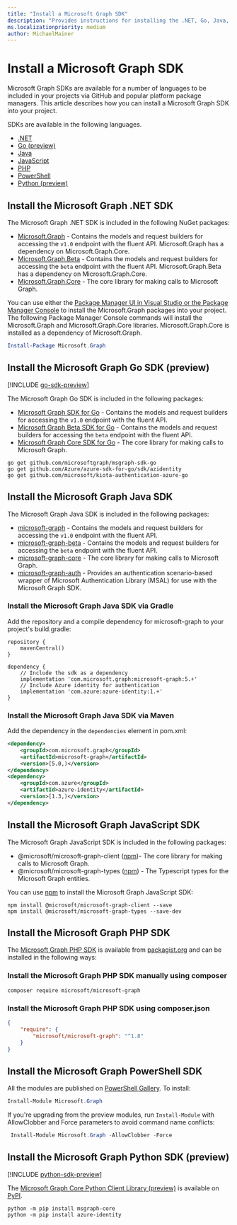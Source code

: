 ```yaml
---
title: "Install a Microsoft Graph SDK"
description: "Provides instructions for installing the .NET, Go, Java, JavaScript, PHP, PowerShell, and Python Microsoft Graph SDKs."
ms.localizationpriority: medium
author: MichaelMainer
---
```


# Install a Microsoft Graph SDK

Microsoft Graph SDKs are available for a number of languages to be included in your projects via GitHub and popular platform package managers. This article describes how you can install a Microsoft Graph SDK into your project.

SDKs are available in the following languages.

- [.NET](#install-the-microsoft-graph-net-sdk)
- [Go (preview)](#install-the-microsoft-graph-go-sdk-preview)
- [Java](#install-the-microsoft-graph-java-sdk)
- [JavaScript](#install-the-microsoft-graph-javascript-sdk)
- [PHP](#install-the-microsoft-graph-php-sdk)
- [PowerShell](#install-the-microsoft-graph-powershell-sdk)
- [Python (preview)](#install-the-microsoft-graph-python-sdk-preview)

## Install the Microsoft Graph .NET SDK

The Microsoft Graph .NET SDK is included in the following NuGet packages:

- [Microsoft.Graph](https://github.com/microsoftgraph/msgraph-sdk-dotnet) - Contains the models and request builders for accessing the `v1.0` endpoint with the fluent API. Microsoft.Graph has a dependency on Microsoft.Graph.Core.
- [Microsoft.Graph.Beta](https://github.com/microsoftgraph/msgraph-beta-sdk-dotnet) - Contains the models and request builders for accessing the `beta` endpoint with the fluent API. Microsoft.Graph.Beta has a dependency on Microsoft.Graph.Core.
- [Microsoft.Graph.Core](https://github.com/microsoftgraph/msgraph-sdk-dotnet) - The core library for making calls to Microsoft Graph.

You can use either the [Package Manager UI in Visual Studio or the Package Manager Console](/nuget/quickstart/install-and-use-a-package-in-visual-studio) to install the Microsoft.Graph packages into your project. The following Package Manager Console commands will install the Microsoft.Graph and Microsoft.Graph.Core libraries. Microsoft.Graph.Core is installed as a dependency of Microsoft.Graph.

```PowerShell
Install-Package Microsoft.Graph
```

## Install the Microsoft Graph Go SDK (preview)

[!INCLUDE [go-sdk-preview](../../includes/go-sdk-preview.md)]

The Microsoft Graph Go SDK is included in the following packages:

- [Microsoft Graph SDK for Go](https://github.com/microsoftgraph/msgraph-sdk-go) - Contains the models and request builders for accessing the `v1.0` endpoint with the fluent API.
- [Microsoft Graph Beta SDK for Go](https://github.com/microsoftgraph/msgraph-beta-sdk-go) - Contains the models and request builders for accessing the `beta` endpoint with the fluent API.
- [Microsoft Graph Core SDK for Go](https://github.com/microsoftgraph/msgraph-sdk-go-core) - The core library for making calls to Microsoft Graph.

```Shell
go get github.com/microsoftgraph/msgraph-sdk-go
go get github.com/Azure/azure-sdk-for-go/sdk/azidentity
go get github.com/microsoft/kiota-authentication-azure-go
```

## Install the Microsoft Graph Java SDK

The Microsoft Graph Java SDK is included in the following packages:

- [microsoft-graph](https://github.com/microsoftgraph/msgraph-sdk-java) - Contains the models and request builders for accessing the `v1.0` endpoint with the fluent API.
- [microsoft-graph-beta](https://github.com/microsoftgraph/msgraph-beta-sdk-java) - Contains the models and request builders for accessing the `beta` endpoint with the fluent API.
- [microsoft-graph-core](https://github.com/microsoftgraph/msgraph-sdk-java-core) - The core library for making calls to Microsoft Graph.
- [microsoft-graph-auth](https://github.com/microsoftgraph/msgraph-sdk-java-auth) - Provides an authentication scenario-based wrapper of Microsoft Authentication Library (MSAL) for use with the Microsoft Graph SDK.

### Install the Microsoft Graph Java SDK via Gradle

Add the repository and a compile dependency for microsoft-graph to your project's build.gradle:

```Gradle
repository {
    mavenCentral()
}

dependency {
    // Include the sdk as a dependency
    implementation 'com.microsoft.graph:microsoft-graph:5.+'
    // Include Azure identity for authentication
    implementation 'com.azure:azure-identity:1.+'
}
```

### Install the Microsoft Graph Java SDK via Maven

Add the dependency in the `dependencies` element in pom.xml:

```xml
<dependency>
    <groupId>com.microsoft.graph</groupId>
    <artifactId>microsoft-graph</artifactId>
    <version>[5.0,)</version>
</dependency>
<dependency>
    <groupId>com.azure</groupId>
    <artifactId>azure-identity</artifactId>
    <version>[1.3,)</version>
</dependency>
```

## Install the Microsoft Graph JavaScript SDK

The Microsoft Graph JavaScript SDK is included in the following packages:

- @microsoft/microsoft-graph-client ([npm](https://www.npmjs.com/package/@microsoft/microsoft-graph-client))- The core library for making calls to Microsoft Graph.
- @microsoft/microsoft-graph-types ([npm](https://www.npmjs.com/package/@microsoft/microsoft-graph-types)) - The Typescript types for the Microsoft Graph entities.

You can use [npm](https://www.npmjs.com) to install the Microsoft Graph JavaScript SDK:

```Shell
npm install @microsoft/microsoft-graph-client --save
npm install @microsoft/microsoft-graph-types --save-dev
```

## Install the Microsoft Graph PHP SDK

The [Microsoft Graph PHP SDK](https://github.com/microsoftgraph/msgraph-sdk-php) is available from [packagist.org](https://packagist.org/packages/microsoft/microsoft-graph) and can be installed in the following ways:

### Install the Microsoft Graph PHP SDK manually using composer

```Shell
composer require microsoft/microsoft-graph
```

### Install the Microsoft Graph PHP SDK using composer.json

```json
{
    "require": {
        "microsoft/microsoft-graph": "^1.8"
    }
}
```

## Install the Microsoft Graph PowerShell SDK

All the modules are published on [PowerShell Gallery](https://www.powershellgallery.com/packages/Microsoft.Graph). To install:

``` powershell
Install-Module Microsoft.Graph
```

If you're upgrading from the preview modules, run `Install-Module` with AllowClobber and Force parameters to avoid command name conflicts:

``` powershell
 Install-Module Microsoft.Graph -AllowClobber -Force
```

## Install the Microsoft Graph Python SDK (preview)

[!INCLUDE [python-sdk-preview](../../includes/python-sdk-preview.md)]

The [Microsoft Graph Core Python Client Library (preview)](https://github.com/microsoftgraph/msgraph-sdk-python-core) is available on [PyPI](https://pypi.org/).

```Shell
python -m pip install msgraph-core
python -m pip install azure-identity
```
